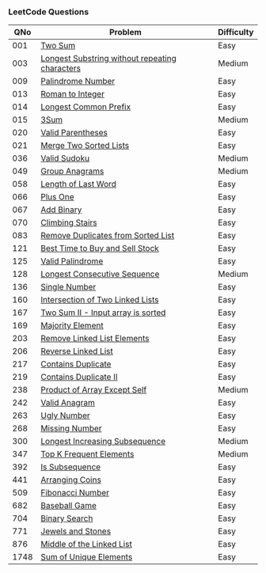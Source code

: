 ### LeetCode Questions

| QNo  | Problem                                                                                                                         | Difficulty |
| ---- | ------------------------------------------------------------------------------------------------------------------------------- | ---------- |
| 001  | [Two Sum](https://leetcode.com/problems/two-sum/)                                                                               | Easy       |
| 003  | [Longest Substring without repeating characters](https://leetcode.com/problems/longest-substring-without-repeating-characters/) | Medium     |
| 009  | [Palindrome Number](https://leetcode.com/problems/palindrome-number/)                                                           | Easy       |
| 013  | [Roman to Integer](https://leetcode.com/problems/roman-to-integer/)                                                             | Easy       |
| 014  | [Longest Common Prefix](https://leetcode.com/problems/longest-common-prefix/)                                                   | Easy       |
| 015  | [3Sum](https://leetcode.com/problems/3sum/)                                                                                     | Medium     |
| 020  | [Valid Parentheses](https://leetcode.com/problems/valid-parentheses/)                                                           | Easy       |
| 021  | [Merge Two Sorted Lists](https://leetcode.com/problems/merge-two-sorted-lists/)                                                 | Easy       |
| 036  | [Valid Sudoku](https://leetcode.com/problems/valid-sudoku/)                                                                     | Medium     |
| 049  | [Group Anagrams](https://leetcode.com/problems/group-anagrams/)                                                                 | Medium     |
| 058  | [Length of Last Word](https://leetcode.com/problems/length-of-last-word/)                                                       | Easy       |
| 066  | [Plus One](https://leetcode.com/problems/plus-one/)                                                                             | Easy       |
| 067  | [Add Binary](https://leetcode.com/problems/add-binary/)                                                                         | Easy       |
| 070  | [Climbing Stairs](https://leetcode.com/problems/climbing-stairs/)                                                               | Easy       |
| 083  | [Remove Duplicates from Sorted List](https://leetcode.com/problems/remove-duplicates-from-sorted-list/)                         | Easy       |
| 121  | [Best Time to Buy and Sell Stock](https://leetcode.com/problems/best-time-to-buy-and-sell-stock/)                               | Easy       |
| 125  | [Valid Palindrome](https://leetcode.com/problems/valid-palindrome/)                                                             | Easy       |
| 128  | [Longest Consecutive Sequence](https://leetcode.com/problems/longest-consecutive-sequence/)                                     | Medium     |
| 136  | [Single Number](https://leetcode.com/problems/single-number/)                                                                   | Easy       |
| 160  | [Intersection of Two Linked Lists](https://leetcode.com/problems/intersection-of-two-linked-lists/)                             | Easy       |
| 167  | [Two Sum II - Input array is sorted](https://leetcode.com/problems/two-sum-ii-input-array-is-sorted/)                           | Easy       |
| 169  | [Majority Element](https://leetcode.com/problems/majority-element/)                                                             | Easy       |
| 203  | [Remove Linked List Elements](https://leetcode.com/problems/remove-linked-list-elements/)                                       | Easy       |
| 206  | [Reverse Linked List](https://leetcode.com/problems/reverse-linked-list/)                                                       | Easy       |
| 217  | [Contains Duplicate](https://leetcode.com/problems/contains-duplicate/)                                                         | Easy       |
| 219  | [Contains Duplicate II](https://leetcode.com/problems/contains-duplicate-ii/)                                                   | Easy       |
| 238  | [Product of Array Except Self](https://leetcode.com/problems/product-of-array-except-self/)                                     | Medium     |
| 242  | [Valid Anagram](https://leetcode.com/problems/valid-anagram/)                                                                   | Easy       |
| 263  | [Ugly Number](https://leetcode.com/problems/ugly-number/)                                                                       | Easy       |
| 268  | [Missing Number](https://leetcode.com/problems/missing-number/)                                                                 | Easy       |
| 300  | [Longest Increasing Subsequence](https://leetcode.com/problems/longest-increasing-subsequence/)                                 | Medium     |
| 347  | [Top K Frequent Elements](https://leetcode.com/problems/top-k-frequent-elements/)                                               | Medium     |
| 392  | [Is Subsequence](https://leetcode.com/problems/is-subsequence/)                                                                 | Easy       |
| 441  | [Arranging Coins](https://leetcode.com/problems/arranging-coins/)                                                               | Easy       |
| 509  | [Fibonacci Number](https://leetcode.com/problems/fibonacci-number/)                                                             | Easy       |
| 682  | [Baseball Game](https://leetcode.com/problems/baseball-game/)                                                                   | Easy       |
| 704  | [Binary Search](https://leetcode.com/problems/binary-search/)                                                                   | Easy       |
| 771  | [Jewels and Stones](https://leetcode.com/problems/jewels-and-stones/)                                                           | Easy       |
| 876  | [Middle of the Linked List](https://leetcode.com/problems/middle-of-the-linked-list/)                                           | Easy       |
| 1748 | [Sum of Unique Elements](https://leetcode.com/problems/sum-of-unique-elements/)                                                 | Easy       |

